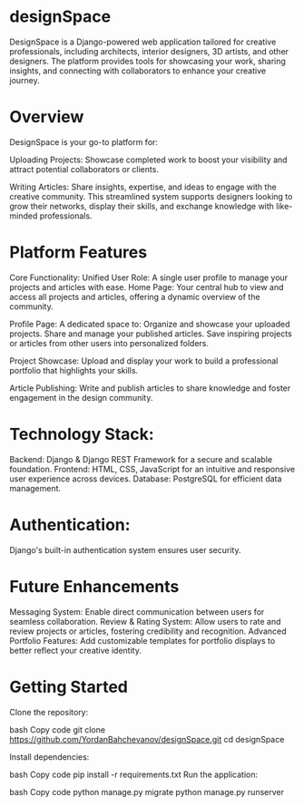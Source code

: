 # designSpace
DesignSpace is a Django-powered web application tailored for creative professionals, including architects, interior designers, 3D artists, and other designers. The platform provides tools for showcasing your work, sharing insights, and connecting with collaborators to enhance your creative journey.

# Overview
DesignSpace is your go-to platform for:

  Uploading Projects: Showcase completed work to boost your visibility and attract potential collaborators or clients.

  Writing Articles: Share insights, expertise, and ideas to engage with the creative community.
  This streamlined system supports designers looking to grow their networks, display their skills, and exchange knowledge with like-minded professionals.

# Platform Features

  Core Functionality:
    Unified User Role: A single user profile to manage your projects and articles with ease.
    Home Page: Your central hub to view and access all projects and articles, offering a dynamic overview of the community.
  
  Profile Page: 
    A dedicated space to:
    Organize and showcase your uploaded projects.
    Share and manage your published articles.
    Save inspiring projects or articles from other users into personalized folders.
  
  Project Showcase: 
    Upload and display your work to build a professional portfolio that highlights your skills.
    
  Article Publishing: 
    Write and publish articles to share knowledge and foster engagement in the design community.

# Technology Stack:

  Backend: 
    Django & Django REST Framework for a secure and scalable foundation.
  Frontend: 
    HTML, CSS, JavaScript for an intuitive and responsive user experience across devices.
  Database: 
    PostgreSQL for efficient data management.

# Authentication: 
  Django's built-in authentication system ensures user security.

# Future Enhancements

  Messaging System: 
    Enable direct communication between users for seamless collaboration.
  Review & Rating System: 
    Allow users to rate and review projects or articles, fostering credibility and recognition.
  Advanced Portfolio Features: 
    Add customizable templates for portfolio displays to better reflect your creative identity.

# Getting Started
Clone the repository:

bash
Copy code
git clone https://github.com/YordanBahchevanov/designSpace.git
cd designSpace

Install dependencies:

bash
Copy code
pip install -r requirements.txt
Run the application:

bash
Copy code
python manage.py migrate
python manage.py runserver
